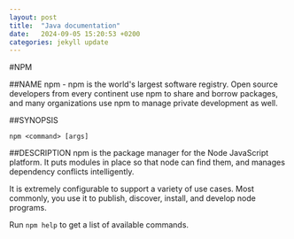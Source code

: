```yaml
---
layout: post
title:  "Java documentation"
date:   2024-09-05 15:20:53 +0200
categories: jekyll update
---
```

#NPM

##NAME
npm - npm is the world's largest software registry. Open source developers from every continent use npm to share and borrow packages, and many organizations use npm to manage private development as well.

##SYNOPSIS
```
npm <command> [args]
```
##DESCRIPTION
npm is the package manager for the Node JavaScript platform. It puts modules in place so that node can find them, and manages dependency conflicts intelligently.

It is extremely configurable to support a variety of use cases. Most commonly, you use it to publish, discover, install, and develop node programs.

Run `npm help` to get a list of available commands.